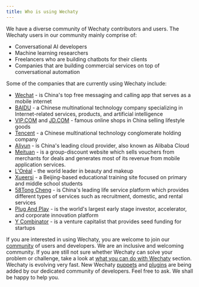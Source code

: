 ```yaml
---
title: Who is using Wechaty
---
```


We have a diverse community of Wechaty contributors and users. The Wechaty users in our community mainly comprise of:

- Conversational AI developers
- Machine learning researchers
- Freelancers who are building chatbots for their clients
- Companies that are building commercial services on top of conversational automation

Some of the companies that are currently using Wechaty include:

- [Wechat](https://www.wechat.com/en/) - is China's top free messaging and calling app that serves as a mobile internet
- [BAIDU](http://www.baidu.com/) - a Chinese multinational technology company specializing in Internet-related services, products, and artificial intelligence
- [VIP.COM](https://www.vip.com/) and [JD.COM](https://global.jd.com/) - famous online shops in China selling lifestyle goods
- [Tencent](https://www.tencent.com/en-us/) - a Chinese multinational technology conglomerate holding company
- [Aliyun](https://eu.alibabacloud.com/en) - is China's leading cloud provider, also known as Alibaba Cloud
- [Meituan](https://www.meituan.com/) - is a group-discount website which sells vouchers from merchants for deals and generates most of its revenue from mobile application services.
- [L'Oréal](https://www.loreal.com/en/) - the world leader in beauty and makeup
- [Xueersi](https://www.xueersi.com/) - a Beijing-based educational training site focused on primary and middle school students
- [58Tong Cheng](https://by.58.com/) - is China's leading life service platform which provides different types of services such as recruitment, domestic, and rental services
- [Plug And Play](https://www.plugandplaytechcenter.com/) - is the world's largest early stage investor, accelerator, and corporate innovation platform
- [Y Combinator](https://www.ycombinator.com/) - is a venture capitalist that provides seed funding for startups

If you are interested in using Wechaty, you are welcome to join our [community](#link) of users and developers. We are an inclusive and welcoming community.
If you are still not sure whether Wechaty can solve your problem or challenge, take a look at [what you can do with Wechaty](#link) section. Wechaty is evolving very fast. New Wechaty [puppets](#link-to-puppets) and [plugins](#link-to-plugins) are being added by our dedicated community of developers. Feel free to ask. We shall be happy to help you.
